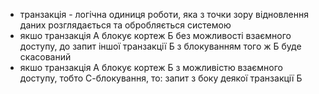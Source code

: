 - транзакція - логічна одиниця роботи, яка з точки зору відновлення даних розглядається та обробляється системою
- якшо транзакція А блокує кортеж Б без можливості взаємного доступу, до запит іншої транзакції Б з блокуванням того ж Б буде скасований
- якшо транзакція А блокує кортеж Б з можливістю взаємного доступу, тобто С-блокування, то: запит з боку деякої транзакції Б